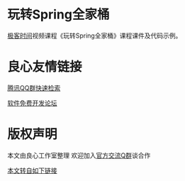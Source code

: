 # 玩转Spring全家桶

[极客时间](http://u.720life.cn/g/a333c541fb6ba3a6cb047c0e833f3bc861252f9a6e533b007cb3e537e5797dfa)视频课程《玩转Spring全家桶》课程课件及代码示例。



 # 良心友情链接

[腾讯QQ群快速检索](http://u.720life.cn/s/8cf73f7c)

[软件免费开发论坛](http://u.720life.cn/s/bbb01dc0)

# 版权声明 

本文由良心工作室整理 欢迎加入[官方交流Q群](https://u.720life.cn/s/f2316816)谈合作

[本文转自如下链接](http://u.720life.cn/g/2e71d0f0a5c601172267ba20d3a43c6ed60e7d8f69082565a00b4b46bb4bbd83b13b821627b8d33d84d402461f5f3b8cbaaca4a47817f7facb52792f017e304a564282b22bea1d1895b9d0d40b71eef087096f989512b1cdc99a19f0e4ee90c8)